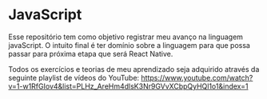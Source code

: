 # JavaScript

Esse repositório tem como objetivo registrar meu avanço na linguagem javaScript.
O intuito final é ter domínio sobre a linguagem para que possa passar para próxima etapa que será React Native.

Todos os exercícios e teorias de meu aprendizado seja adquirido através da seguinte playlist de vídeos do YouTube:
https://www.youtube.com/watch?v=1-w1RfGIov4&list=PLHz_AreHm4dlsK3Nr9GVvXCbpQyHQl1o1&index=1
